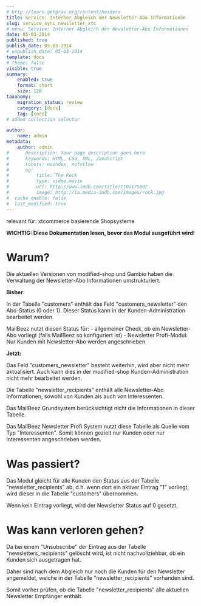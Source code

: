 ```yaml
---
# http://learn.getgrav.org/content/headers
title: Service: Interner Abgleich der Newsletter-Abo Informationen
slug: service_sync_newsletter_xtc
# menu: Service: Interner Abgleich der Newsletter-Abo Informationen
date: 05-03-2014
published: true
publish_date: 05-03-2014
# unpublish_date: 05-03-2014
template: docs
# theme: false
visible: true
summary:
    enabled: true
    format: short
    size: 128
taxonomy:
    migration_status: review
    category: [docs]
    tag: [core]
# added collection selector

author:
    name: admin
metadata:
    author: admin
#      description: Your page description goes here
#      keywords: HTML, CSS, XML, JavaScript
#      robots: noindex, nofollow
#      og:
#          title: The Rock
#          type: video.movie
#          url: http://www.imdb.com/title/tt0117500/
#          image: http://ia.media-imdb.com/images/rock.jpg
#  cache_enable: false
#  last_modified: true
---
```



relevant für: xtcommerce basierende Shopsysteme

**WICHTIG: Diese Dokumentation lesen, bevor das Modul ausgeführt wird!**

# Warum?

Die aktuellen Versionen von modified-shop und Gambio haben die Verwaltung der Newsletter-Abo Informationen umstrukturiert.

**Bisher:**

In der Tabelle "customers" enthält das Feld "customers\_newsletter" den Abo-Status (0 oder 1). Dieser Status kann in der Kunden-Administration bearbeitet werden.

MailBeez nutzt diesen Status für: - allgemeiner Check, ob ein Newsletter-Abo vorliegt (falls MailBeez so konfiguriert ist) - Newsletter Profi-Modul: Nur Kunden mit Newsletter-Abo werden angeschrieben

**Jetzt:**

Das Feld "customers\_newsletter" besteht weiterhin, wird aber nicht mehr aktualisiert. Auch kann dies in der modified-shop Kunden-Administration nicht mehr bearbeitet werden.

Die Tabelle "newsletter\_recipients" enthält alle Newsletter-Abo Informationen, sowohl von Kunden als auch von Interessenten.

Das MailBeez Grundsystem berücksichtigt nicht die Informationen in dieser Tabelle.

Das MailBeez Newsletter Profi System nutzt diese Tabelle als Quelle vom Typ "Interessenten". Somit können gezielt nur Kunden oder nur Interessenten angeschrieben werden.

# Was passiert?

Das Modul gleicht für alle Kunden den Status aus der Tabelle "newsletter\_recipients" ab, d.h. wenn dort ein aktiver Eintrag "1" vorliegt, wird dieser in die Tabelle "customers" übernommen.

Wenn kein Eintrag vorliegt, wird der Newsletter Status auf 0 gesetzt.

# Was kann verloren gehen?

Da bei einem "Unsubscribe" der Eintrag aus der Tabelle "newsletters\_recipients" gelöscht wird, ist nicht nachvollziehbar, ob ein Kunden sich ausgetragen hat.

Daher sind nach dem Abgleich nur noch die Kunden für den Newsletter angemeldet, welche in der Tabelle "newsletter\_recipients" vorhanden sind.

Somit vorher prüfen, ob die Tabelle "newsletter\_recipients" alle aktuellen Newsletter Empfänger enthält.
